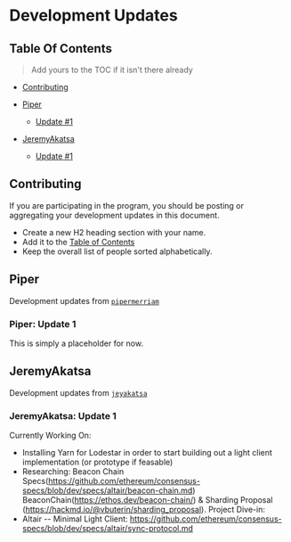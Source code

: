 # Development Updates

## Table Of Contents

> Add yours to the TOC if it isn't there already

- [Contributing](#contributing)
- [Piper](#piper)
    - [Update #1](#piper-update-1)

- [JeremyAkatsa](#jeremyakatsa)
    - [Update #1](#jeremyakatsa-update-1)


## Contributing

If you are participating in the program, you should be posting or aggregating
your development updates in this document.

- Create a new H2 heading section with your name.
- Add it to the [Table of Contents](#table-of-contents)
- Keep the overall list of people sorted alphabetically.


## Piper

Development updates from [`pipermerriam`](https://github.com/pipermerriam/)

### Piper: Update 1

This is simply a placeholder for now.

## JeremyAkatsa

Development updates from [`jeyakatsa`](https://github.com/jeyakatsa)

### JeremyAkatsa: Update 1

Currently Working On:
- Installing Yarn for Lodestar in order to start building out a light client implementation (or prototype if feasable)
- Researching: Beacon Chain Specs(https://github.com/ethereum/consensus-specs/blob/dev/specs/altair/beacon-chain.md) BeaconChain(https://ethos.dev/beacon-chain/) & Sharding Proposal (https://hackmd.io/@vbuterin/sharding_proposal).
Project Dive-in:
- Altair -- Minimal Light Client: https://github.com/ethereum/consensus-specs/blob/dev/specs/altair/sync-protocol.md
